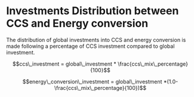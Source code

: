 # Investments Distribution between CCS and Energy conversion

The distribution of global investments into CCS and energy conversion is made following a percentage of CCS investment compared to global investment. 

$$ccs\_investment = global\_investment * \frac{ccs\_mix\_percentage}{100}$$

$$energy\_conversion\_investment = global\_investment *(1.0- \frac{ccs\_mix\_percentage}{100})$$


